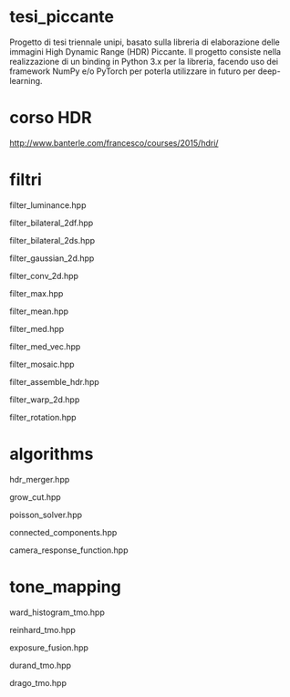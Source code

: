 # tesi_piccante
Progetto di tesi triennale unipi, basato sulla libreria di elaborazione delle immagini High Dynamic Range (HDR) Piccante.
Il progetto consiste nella realizzazione di un binding in Python 3.x per la libreria, facendo uso dei framework NumPy e/o PyTorch
per poterla utilizzare in futuro per deep-learning.

# corso HDR

http://www.banterle.com/francesco/courses/2015/hdri/

# filtri

filter_luminance.hpp

filter_bilateral_2df.hpp

filter_bilateral_2ds.hpp

filter_gaussian_2d.hpp

filter_conv_2d.hpp

filter_max.hpp

filter_mean.hpp 

filter_med.hpp

filter_med_vec.hpp

filter_mosaic.hpp

filter_assemble_hdr.hpp

filter_warp_2d.hpp

filter_rotation.hpp

# algorithms

hdr_merger.hpp 

grow_cut.hpp

poisson_solver.hpp

connected_components.hpp 

camera_response_function.hpp 

# tone_mapping

ward_histogram_tmo.hpp 

reinhard_tmo.hpp 

exposure_fusion.hpp 

durand_tmo.hpp 

drago_tmo.hpp 
